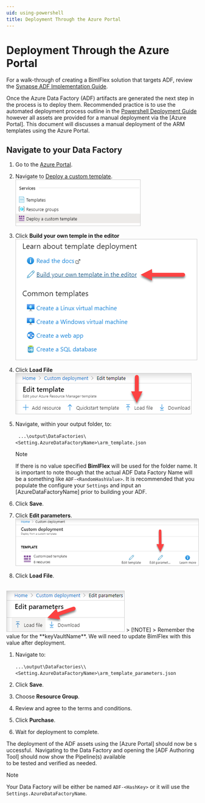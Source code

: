 ```yaml
---
uid: using-powershell
title: Deployment Through the Azure Portal
---
```

# Deployment Through the Azure Portal

For a walk-through of creating a BimlFlex solution that targets ADF, review the [Synapse ADF Implementation Guide](../implementation-guides/synapse-implementation-introduction.md).

Once the Azure Data Factory (ADF) artifacts are generated the next step in the process is to deploy them.  Recommended practice is to use the automated deployment process outline in the [Powershell Deployment Guide](using-powershell.md) however all assets are provided for a manual deployment via the [Azure Portal].  This document will discusses a manual deployment of the ARM templates using the Azure Portal.

[//]: # (TODO: Add a [!NOTE] and link a Microsoft Docs article for the Azure Portal.  Refer to `using-powershell.md` for an example of this pattern.  Also ensure you add the link to the reference of Azure Portal in the paragraph above.)

[//]: # (What will follow is a series of suggestions for converting this document to a style closer to what everything else is using.  The technical article this was migrated from has many steps that don't need to be explicitly called out as bullet point items and could be casually referenced in a paragraph explaining the step or in the intro block.  Additionally the headers should break into concepts or sections that either highlight a change in process, train of thought or to communicate what BimlFlex helps with or fits in.  A lot of these steps are Azure related and easily batched together.)

[//]: # (## Template Editor)

[//]: # (TODO: Call out the steps to navigate to the editor here.)

[//]: # (## Loading the ARM Template and Parameters)

[//]: # (TODO: Discuss steps to load the file.  Highlight file location here.)

[//]: # (## Confirm, Purchase and Deploy)

[//]: # (TODO: Outline what is being created and to review the scripts for created artifacts.  Close the article out here.)

## Navigate to your Data Factory

1. Go to the [Azure Portal](https://portal.azure.com).

1. Navigate to [Deploy a custom template](https://portal.azure.com/#create/Microsoft.Template).
    <br/>
<img 
    src="images/deploy-a-custom-template.png" 
    class="border-image" 
    style="border: 1px solid #CCC;" 
    title="Apply Data Type Mappings Dialog Box" 
/>

1. Click **Build your own temple in the editor**
    <br/>
<img 
    src="images/build-your-own-template.png" 
    class="border-image" 
    style="border: 1px solid #CCC;" 
    title="Apply Data Type Mappings Dialog Box" 
/>

1. Click **Load File**
   <br/>
<img 
    src="images/load-template.png" 
    class="border-image" 
    style="border: 1px solid #CCC;" 
    title="Apply Data Type Mappings Dialog Box" 
/>

1. Navigate, within your output folder, to:

      ` ...\output\DataFactories\<Setting.AzureDataFactoryName>\arm_template.json`


   > [!NOTE]
   > If there is no value specified **BimlFlex** will be used for the folder name.  It is important to note though that the actual ADF Data Factory Name will be a something like `ADF-<RandomHashValue>`.  It is recommended that you populate the configure your `Settings` and input an [AzureDataFactoryName] prior to building your ADF.

1. Click **Save**.

1. Click **Edit parameters**.
       <br/>
<img 
    src="images/edit-parameters.png" 
    class="border-image" 
    style="border: 1px solid #CCC;" 
    title="Apply Data Type Mappings Dialog Box" 
/>

1. Click **Load File**.
  <br/>
<img 
    src="images/load-param-file.png" 
    class="border-image" 
    style="border: 1px solid #CCC;" 
    title="Apply Data Type Mappings Dialog Box" 
/>
    > [!NOTE]
    > Remember the value for the **keyVaultName**.  We will need to update BimlFlex with this value after deployment.

1. Navigate to:

     `...\output\DataFactories\\<Setting.AzureDataFactoryName>\arm_template_parameters.json`

1. Click **Save**.

1. Choose **Resource Group**.

1. Review and agree to the terms and conditions.

1. Click **Purchase**.

1. Wait for deployment to complete.

The deployment of the ADF assets using the [Azure Portal] should now be successful.  Navigating to the Data Factory and opening the [ADF Authoring Tool] should now show the Pipeline(s) available to be tested and verified as needed.

>[!NOTE]
> Your Data Factory will be either be named `ADF-<HashKey>` or it will use the `Settings.AzureDataFactoryName`. 
